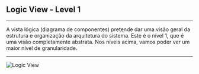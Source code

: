 ## Logic View - Level 1

------------------------------
A vista lógica (diagrama de componentes) pretende dar uma visão geral da estrutura e organização da arquitetura do sistema. Este é o nível 1, que é uma visão completamente abstrata. Nos níveis acima, vamos poder ver um maior nível de granularidade.

--------------------------------
![Logic View](LV-LVL1.png)